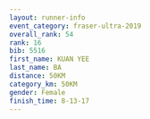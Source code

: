 ```yaml
---
layout: runner-info 
event_category: fraser-ultra-2019 
overall_rank: 54
rank: 16
bib: 5516
first_name: KUAN YEE
last_name: BA
distance: 50KM
category_km: 50KM
gender: Female
finish_time: 8-13-17
---
```

